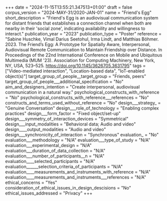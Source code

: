 +++
date = "2024-11-15T13:55:21.347513+01:00"
draft = false
corpus_version = "2024-MAY-31/2020-JAN-01"
name = "Friend's Egg"
short_description = "Friend's Egg is an audiovisual communication system for distant friends that establishes a connection channel when both are nearby in their 'social zone', indicating availability and willingness to interact."
publication_year = "2023"
publication_type = "Poster"
reference = "Sabine Huschke, Vimal Darius Seetohul, Irma Lindt, and Matthias Böhmer. 2023. The Friend’s Egg: A Prototype for Spatially Aware, Interpersonal, Audiovisual Remote Communication to Maintain Friendship over Distance. In Proceedings of the 22nd International Conference on Mobile and Ubiquitous Multimedia (MUM '23). Association for Computing Machinery, New York, NY, USA, 523–525. https://doi.org/10.1145/3626705.3631795"
tags = ["Video-mediated interaction", "Location-based data", "IoT-enabled object(s)"]
target_group_of_people__target_group = "Friends, peers"
target_group_of_people___additional_specification = "No"
aim_and_designers_intention = "Create interpersonal, audiovisual communication in a natural way."
psychological_constructs_with_reference = "No"
psychological_constructs_with_reference___references = "No"
constructs_and_terms_used_without_reference = "No"
design___strategy_ = "Genuine Conversation"
design___role_of_technology = "Enabling complex practices"
design___form_factor = "Fixed object/set-up"
design___symmetry_of_interaction_devices = "Symmetrical"
design___input_modalities = "Behavioral data; Audio and video"
design____output_modalities = "Audio and video"
design___synchronicity_of_interaction = "Synchronous"
evaluation_ = "No"
evaluation___methodology = "N/A"
evaluation___type_of_study = "N/A"
evaluation___experimental_design = "N/A"
evaluation___duration_of_data_collection = "N/A"
evaluation___number_of_participants__n = "N/A"
evaluation____selected_participants = "N/A"
evaluation______selection_criteria_of_participants = "N/A"
evaluation____measurements_and_instruments_with_reference = "N/A"
evaluation____measurements_and_instruments___references = "N/A"
ethical_concerns = "Yes"
consideration_of_ethical_issues_in_design_descisions = "No"
ethical_issues_addressed = "Privacy"
+++
